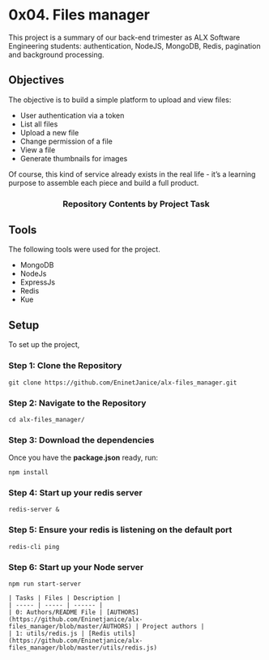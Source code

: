 # 0x04. Files manager

This project is a summary of our back-end trimester as ALX Software Engineering students: authentication, NodeJS, MongoDB, Redis, pagination and background processing.

## Objectives
The objective is to build a simple platform to upload and view files:

- User authentication via a token
- List all files
- Upload a new file
- Change permission of a file
- View a file
- Generate thumbnails for images

Of course, this kind of service already exists in the real life - it’s a learning purpose to assemble each piece and build a full product.

<center><h3>Repository Contents by Project Task</h3> </center>

## Tools
The following tools were used for the project.
- MongoDB
- NodeJs
- ExpressJs
- Redis
- Kue

## Setup
To set up the project, 
### Step 1: Clone the Repository 
```
git clone https://github.com/EninetJanice/alx-files_manager.git
```
### Step 2: Navigate to the Repository
```
cd alx-files_manager/
```
### Step 3: Download the dependencies
Once you have the **package.json** ready, run:
```
npm install
```
### Step 4: Start up your redis server
```
redis-server &
```
### Step 5: Ensure your redis is listening on the default port
```
redis-cli ping
```
### Step 6: Start up your Node server
```
npm run start-server

| Tasks | Files | Description |
| ----- | ----- | ------ |
| 0: Authors/README File | [AUTHORS](https://github.com/Eninetjanice/alx-files_manager/blob/master/AUTHORS) | Project authors |
| 1: utils/redis.js | [Redis utils](https://github.com/Eninetjanice/alx-files_manager/blob/master/utils/redis.js)
